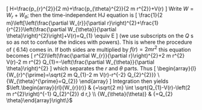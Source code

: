 \[
H=\frac{p_{r}^{2}}{2 m}+\frac{p_{\theta}^{2}}{2 m r^{2}}+V(r)
\]
Write $W=W_{r}+W_{\theta} ;$ then the time-independent HJ equation is
\[
\frac{1}{2 m}\left[\left(\frac{\partial W_{r}}{\partial r}\right)^{2}+\frac{1}{r^{2}}\left(\frac{\partial W_{\theta}}{\partial \theta}\right)^{2}\right]+V(r)=Q_{1} \equiv E
\]
(we use subscripts on the $Q$ s so as not to confuse the indices with powers). This is where the procedure of ( 6.14) comes in. If both sides are multiplied by $f(r)=2 m r^{2}$ this equation becomes
\[
r^{2}\left(\frac{\partial W_{r}}{\partial r}\right)^{2}+2 m r^{2} V(r)-2 m r^{2} Q_{1}=-\left(\frac{\partial W_{\theta}}{\partial \theta}\right)^{2}
\]
which separates the $r$ and $\theta$ parts. Thus
\[
\begin{array}{l}
{W_{r}^{\prime}=\sqrt{2 m Q_{1}-2 m V(r)-r^{-2} Q_{2}^{2}}} \\
{W_{\theta}^{\prime}=Q_{2}}
\end{array}
\]
Integration then yields
$\left.\begin{array}{rl}{W_{r}(r)} & {=\sqrt{2 m} \int \sqrt{Q_{1}-V(r)-\left(2 m r^{2}\right)^{-1} Q_{2}^{2}} d r,} \\ {W_{\theta}(\theta)} & {=Q_{2} \theta}\end{array}\right\}$
